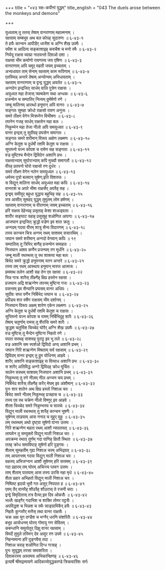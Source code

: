 +++
title = "०४३ रक्षः-कपीनां युद्धम्"
title_english = "043 The duels arose between the monkeys and demons"

+++
<div class="audioEmbed"  caption="श्रीराम-हरिसीताराममूर्ति-घनपाठिभ्यां वचनम्" src="https://archive.org/download/Ramayana-recitation-Sriram-harisItArAmamUrti-Ghanapaati-v2/Kanda_6/Kanda_6_YK-043-The_duels_arose_between_the_monkeys_and_demons_0.mp3"></div>

युध्यताम् तु ततस् तेषाम् वानराणाम् महात्मनाम् ।  
रक्षसाम् सम्बभूव अथ बल कोपह् सुदारुणः ॥ ६-४३-१  
ते हयैः कान्चन आपीडैर् ध्वजैश च अग्नि शैख उपमैः ।  
रथैश च आदित्य सङ्काशाइह् कवचैश च मनो रमैः ॥ ६-४३-२  
निर्ययू राक्षस व्याघ्रा नादयन्तो दिशओ दशा ।  
राक्षसा भीम कर्माणो रावणस्य जय एषिणः ॥ ६-४३-३  
वानराणाम् अपि चमूर् महती जयम् इच्चताम् ।  
अभ्यधावत ताम् सेनाम् रक्षसाम् काम रूपिणाम् ॥ ६-४३-४  
एतस्मिन्न् अन्तरे तेषाम् अन्योन्यम् अभिधावताम् ।  
रक्षसाम् वानराणाम् च द्वन्द्व युद्धम् अवर्तत ॥ ६-४३-५  
अन्गदेन इन्द्रजित् सार्धम् वालि पुत्रेण राक्षसः ।  
अयुध्यत महा तेजास् त्र्यम्बकेण यथा अन्धकः ॥ ६-४३-६  
प्रजन्घेन च सम्पातिर् नित्यम् दुर्मर्षणो रणे ।  
जम्बू मालिनम् आरब्धो हनूमान् अपि वानरः ॥ ६-४३-७  
सङ्गतः सुमहा क्रोधो राक्षसो रावण अनुजः ।  
समरे तीक्ष्ण वेगेन मित्रघ्नेन विभीषणः ॥ ६-४३-८  
तपनेन गजह् सार्धम् राक्षसेन महा बलः ।  
निकुम्भेन महा तेजा नीलो अपि समयुध्यत ॥ ६-४३-९  
वानर इन्द्रस् तु सुग्रीवह् प्रघसेन समागतः ।  
सङ्गतः समरे शरीमान् विरूप अक्षेण लक्ष्मणः ॥ ६-४३-१०  
अग्नि केतुश च दुर्धर्षो रशमि केतुश च राक्षसः ।  
सुप्तघ्नो यज्न कोपश च रामेण सह सङ्गताः ॥ ६-४३-११  
वज्र मुष्टिश्च मैन्देन द्विविदेन अशानि प्रभः ।  
राक्षसाभ्याम् सुघोराभ्याम् कपि मुख्यौ समागतौ ॥ ६-४३-१२  
वीरह् प्रतपनो घोरो राक्षसो रण दुर्धरः ।  
समरे तीक्ष्ण वेगेन नलेन समयुध्यत ॥ ६-४३-१३  
धर्मस्य पुत्रो बलवान् सुषेण;इति विशरुतः ।  
स विद्युन् मालिना सार्धम् अयुध्यत महा कपिः ॥ ६-४३-१४  
वानराश च अपरे भीमा राक्षसैर् अपरैह् सह ।  
द्वन्द्वम् समीयुर् बहुधा युद्धाय बहुभिह् सह ॥ ६-४३-१५  
तत्र आसीत् सुमहद् युद्धम् तुमुलम् लोम हर्षणम् ।  
रक्षसाम् वानराणाम् च वीराणाम् जयम् इच्चताम् ॥ ६-४३-१६  
हरि राक्षस देहेभ्यह् प्रसृताह् केशा शाअड्वलाः ।  
शारीर सङ्घाट वहाह् प्रसुस्रुह् शओणित आपगाः ॥ ६-४३-१७  
आजघान इन्द्रजित् क्रुद्धो वज्रेण इव शात क्रतुः ।  
अन्गदम् गदया वीरम् शात्रु सैन्य विदारणम् ॥ ६-४३-१८  
तस्य कान्चन चित्र अन्गम् रथम् साशवम् ससारथिम् ।  
जघान समरे शरीमान् अन्गदो वेगवान् कपिः ॥ १९  
सम्पातिस् तु त्रिभिर् बाणैह् प्रजन्घेन समाहतः ।  
निजघान अशव कर्णेन प्रजन्घम् रण मूर्धनि ॥ ६-४३-२०  
जम्बू माली रथस्थस् तु रथ शाक्त्या महा बलः ।  
बिभेद समरे क्रुद्धो हनूमन्तम् स्तन अन्तरे ॥ ६-४३-२१  
तस्य तम् रथम् आस्थाय हनूमान् मारुत आत्मजः ।  
प्रममाथ तलेन आशौ सह तेन एव रक्षसा ॥ ६-४३-२२  
भिन्न गात्रः शारैस् तीक्ष्णैह् क्षिप्र हस्तेन रक्षसा ।  
प्रजघान अद्रि शऋन्गेण तपनम् मुष्टिना गजः ॥ ६-४३-२३  
ग्रसन्तम् इव सैन्यानि प्रघसम् वानर अधिपः ।  
सुग्रीवः सप्त पर्णेन निर्बिभेद जघान च ॥ ६-४३-२४  
प्रपीड्य शार वर्षेण राक्षसम् भीम दर्शानम् ।  
निजघान विरूप अक्षम् शारेण एकेन लक्ष्मणः ॥ ६-४३-२५  
अग्नि केतुश च दुर्धर्षो रशमि केतुश च राक्षसः ।  
सुप्तिघ्नो यज्न कोपश च रामम् निर्बिभिदुह् शारैः ॥ ६-४३-२६  
तेषाम् चतुर्णाम् रामस् तु शैरांसि समरे शारैः ।  
क्रुद्धश चतुर्भिश चिच्चेद घोरैर् अग्नि शैख उपमैः ॥ ६-४३-२७  
वज्र मुष्टिस् तु मैन्देन मुष्टिना निहतो रणे ।  
पपात सरथह् साशवह् पुराट्ट इव भू तले ॥ ६-४३-२८  
वज्र अशानि सम स्पर्शओ द्विविदो अप्य् अशानि प्रभम् ।  
जघान गिरि शऋन्गेण मिषताम् सर्व रक्षसाम् ॥ ६-४३-२९  
द्विविदम् वानर इन्द्रम् तु द्रुम योधिनम् आहवे ।  
शारैर् अशानि सङ्काशाइह् स विव्याध अशानि प्रभः ॥ ६-४३-३०  
स शारैर् अतिविद्ध अन्गो द्विविदह् क्रोध मूर्चितः ।  
सालेन सरथम् साशवम् निजघान अशानि प्रभम् ॥ ६-४३-३१  
निकुम्भस् तु रणे नीलम् नील अन्जन चय प्रभम् ।  
निर्बिभेद शारैस् तीक्ष्णैह् करैर् मेघम् इव अंशौमान् ॥ ६-४३-३२  
पुनः शार शातेन अथ क्षिप्र हस्तो निशाअ चरः ।  
बिभेद समरे नीलम् निकुम्भह् प्रजहास च ॥ ६-४३-३३  
तस्य एव रथ चक्रेण नीलो विष्णुर् इव आहवे ।  
शैरश चिच्चेद समरे निकुम्भस्य च सारथेः ॥ ६-४३-३४  
विद्युन् माली रथस्थस् तु शारैह् कान्चन भूषणैः ।  
सुषेणम् ताडयाम् आस ननाद च मुहुर् मुहुः ॥ ६-४३-३५  
तम् रथस्थम् अथो दृष्ट्वा सुषेणो वानर उत्तमः ।  
गिरि शऋन्गेण महता रथम् आशौ न्यपातयत् ॥ ६-४३-३६  
लाघवेन तु सम्युक्तो विद्युन् माली निशाअ चरः ।  
अपक्रम्य रथात् तूर्णम् गदा पाणिह् क्षितौ स्थितः ॥ ६-४३-३७  
ततह् क्रोध समाविष्टह् सुषेणो हरि पुङ्गवः ।  
शैलाम् सुमहतीम् गृह्य निशाअ चरम् अभिद्रवत् ॥ ६-४३-३८  
तम् आपतन्तम् गदया विद्युन् माली निशाअ चरः ।  
वक्षस्य् अभिजग्नान आशौ सुषेणम् हरि सत्तमम् ॥ ६-४३-३९  
गदा प्रहारम् तम् घोरम् अचिन्त्य प्लवग उत्तमः ।  
ताम् शैलाम् पातयाम् आस तस्य उरसि महा मृधे ॥ ६-४३-४०  
शैला प्रहार अभिहतो विद्युन् माली निशाअ चरः ।  
निष्पिष्ट हृदयो भूमौ गत असुर् निपपात ह ॥ ६-४३-४१  
एवम् तैर् वानरैह् शौउरैह् शौउरास् ते रजनी चराः ।  
द्वन्द्वे विमृदितास् तत्र दैत्या;इव दिव ओकसैः ॥ ६-४३-४२  
भल्लैः खड्गैर् गदाभिश च शाक्ति तोमर पट्टसैः ।  
अपविद्धश च भिन्नश च रथैः साङ्ग्रामिकैर् हयैः ॥ ६-४३-४३  
निहतैः कुन्जरैर् मत्तैस् तथा वानर राक्षसैः ।  
चक्र अक्ष युग दण्डैश च भग्नैर् धरणि संशरितैः ॥ ६-४३-४४  
बभूव आयोधनम् घोरम् गोमायु गण सेवितम् ।  
कबन्धानि समुत्पेतुर् दिक्षु वानर रक्षसाम् ।  
विमर्दे तुमुले तस्मिन् देव असुर रण उपमे ॥ ६-४३-४५  
निहन्यमाना हरि पुङ्गवैस् तदा ।  
निशाअ चराह् शओणित दिग्ध गात्राह् ।  
पुनः सुयुद्धम् तरसा समाशरिता ।  
दिवाकरस्य अस्तमय अभिकान्क्षिणह् ॥ ६-४३-४६  
इत्यार्षे श्रीमद्रामायणे आदिकाव्येयुद्धकाण्डे त्रिचत्वारिंशः सर्गः